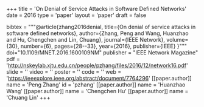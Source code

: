 +++
title = 'On Denial of Service Attacks in Software Defined Networks'
date = 2016
type = 'paper'
layout = 'paper'
draft = false

bibtex = """@article{zhang2016denial,
  title={On denial of service attacks in software defined networks},
  author={Zhang, Peng and Wang, Huanzhao and Hu, Chengchen and Lin, Chuang},
  journal={IEEE Network},
  volume={30},
  number={6},
  pages={28--33},
  year={2016},
  publisher={IEEE}
}"""
doi="10.1109/MNET.2016.1600109NM"
publisher = "IEEE Network Magazine"
pdf = 'http://nskeylab.xjtu.edu.cn/people/pzhang/files/2016/12/network16.pdf'
slide = ''
video = ''
poster = ''
code = ''
web = 'https://ieeexplore.ieee.org/abstract/document/7764296'
[[paper.author]]
    name = 'Peng Zhang'
    id = 'pzhang'
[[paper.author]]
    name = 'Huanzhao Wang'
[[paper.author]]
    name = 'Chengchen Hu'
[[paper.author]]
    name = 'Chuang Lin'
+++

